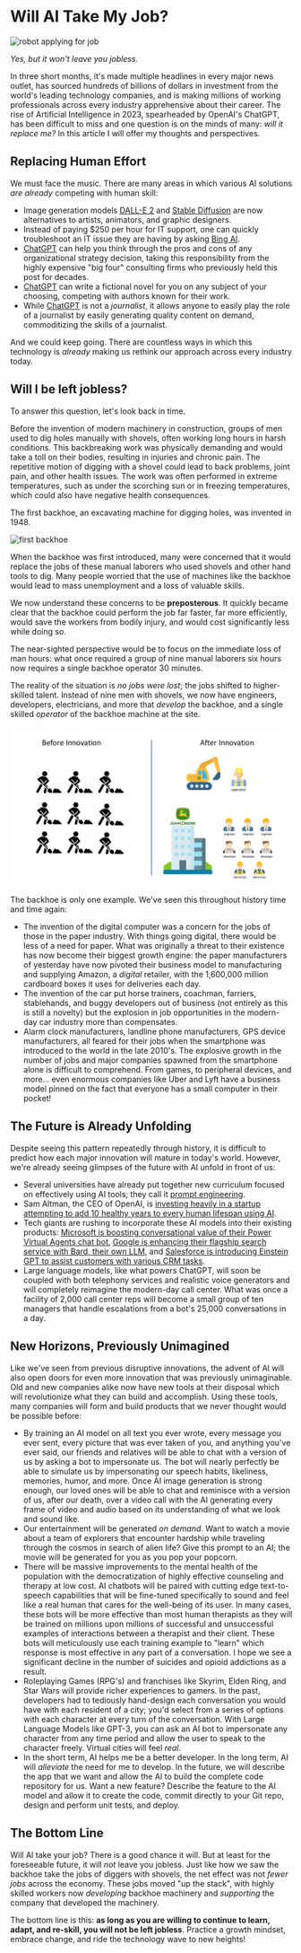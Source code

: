 # Will AI Take My Job?
![robot applying for job](https://builtin.com/cdn-cgi/image/f=auto,quality=80,width=752,height=435/https://builtin.com/sites/www.builtin.com/files/styles/byline_image/public/artificial-intelligence-impact-jobs.jpg)

*Yes, but it won't leave you jobless.*

In three short months, it's made multiple headlines in every major news outlet, has sourced hundreds of billions of dollars in investment from the world's leading technology companies, and is making millions of working professionals across every industry apprehensive about their career. The rise of Artificial Intelligence in 2023, spearheaded by OpenAI's ChatGPT, has been difficult to miss and one question is on the minds of many: *will it replace me?* In this article I will offer my thoughts and perspectives.

## Replacing Human Effort
We must face the music. There are many areas in which various AI solutions *are already* competing with human skill:
- Image generation models [DALL-E 2](https://openai.com/product/dall-e-2) and [Stable Diffusion](https://en.wikipedia.org/wiki/Stable_Diffusion) are now alternatives to artists, animators, and graphic designers.
- Instead of paying $250 per hour for IT support, one can quickly troubleshoot an IT issue they are having by asking [Bing AI](https://blogs.microsoft.com/blog/2023/02/07/reinventing-search-with-a-new-ai-powered-microsoft-bing-and-edge-your-copilot-for-the-web/).
- [ChatGPT](https://openai.com/blog/chatgpt) can help you think through the pros and cons of any organizational strategy decision, taking this responsibility from the highly expensive "big four" consulting firms who previously held this post for decades.
- [ChatGPT](https://openai.com/blog/chatgpt) can write a fictional novel for you on any subject of your choosing, competing with authors known for their work.
- While [ChatGPT](https://openai.com/blog/chatgpt) is not a *journalist*, it allows anyone to easily play the role of a journalist by easily generating quality content on demand, commoditizing the skills of a journalist.


And we could keep going. There are countless ways in which this technology is *already* making us rethink our approach across every industry today.

## Will I be left jobless?
To answer this question, let's look back in time. 

Before the invention of modern machinery in construction, groups of men used to dig holes manually with shovels, often working long hours in harsh conditions. This backbreaking work was physically demanding and would take a toll on their bodies, resulting in injuries and chronic pain. The repetitive motion of digging with a shovel could lead to back problems, joint pain, and other health issues. The work was often performed in extreme temperatures, such as under the scorching sun or in freezing temperatures, which could also have negative health consequences.

The first backhoe, an excavating machine for digging holes, was invented in 1948. 

![first backhoe](https://img.forconstructionpros.com/files/base/acbm/fcp/image/2019/03/1949_Sherman__2____Copy.5c9943b97ad5d.png?auto=format%2Ccompress&h=1299&q=70&w=1280)

When the backhoe was first introduced, many were concerned that it would replace the jobs of these manual laborers who used shovels and other hand tools to dig. Many people worried that the use of machines like the backhoe would lead to mass unemployment and a loss of valuable skills. 

We now understand these concerns to be **preposterous**. It quickly became clear that the backhoe could perform the job far faster, far more efficiently, would save the workers from bodily injury, and would cost significantly less while doing so. 

The near-sighted perspective would be to focus on the immediate loss of man hours: what once required a group of nine manual laborers six hours now requires a single backhoe operator 30 minutes. 

The reality of the situation is *no jobs were lost*; the jobs shifted to higher-skilled talent. Instead of nine men with shovels, we now have engineers, developers, electricians, and more that *develop* the backhoe, and a single skilled *operator* of the backhoe machine at the site.

![backhoe innovation](./backhoe_innovation.jpg)

The backhoe is only one example. We've seen this throughout history time and time again:
- The invention of the digital computer was a concern for the jobs of those in the paper industry. With things going digital, there would be less of a need for paper. What was originally a threat to their existence has now become their biggest growth engine: the paper manufacturers of yesterday have now pivoted their business model to manufacturing and supplying Amazon, a *digital* retailer, with the 1,600,000 million cardboard boxes it uses for deliveries each day.
- The invention of the car put horse trainers, coachman, farriers, stablehands, and buggy developers out of business (not entirely as this is still a novelty) but the explosion in job opportunities in the modern-day car industry more than compensates.
- Alarm clock manufacturers, landline phone manufacturers, GPS device manufacturers, all feared for their jobs when the smartphone was introduced to the world in the late 2010's. The explosive growth in the number of jobs and major companies spawned from the smartphone alone is difficult to comprehend. From games, to peripheral devices, and more... even enormous companies like Uber and Lyft have a business model pinned on the fact that everyone has a small computer in their pocket!

## The Future is Already Unfolding
Despite seeing this pattern repeatedly through history, it is difficult to predict how each major innovation will mature in today's world. However, we're already seeing glimpses of the future with AI unfold in front of us:
- Several universities have already put together new curriculum focused on effectively using AI tools; they call it [prompt engineering](https://fourweekmba.com/prompt-engineering/).
- Sam Altman, the CEO of OpenAI, is [investing heavily in a startup attempting to add 10 healthy years to every human lifespan using AI](https://www.technologyreview.com/2023/03/08/1069523/sam-altman-investment-180-million-retro-biosciences-longevity-death/).
- Tech giants are rushing to incorporate these AI models into their existing products: [Microsoft is boosting conversational value of their Power Virtual Agents chat bot](https://powervirtualagents.microsoft.com/en-us/blog/optimize-your-chatbots-with-new-ai-features-for-power-virtual-agents/), [Google is enhancing their flagship search service with Bard, their own LLM](https://blog.google/technology/ai/bard-google-ai-search-updates/), and [Salesforce is introducing Einstein GPT to assist customers with various CRM tasks](https://www.youtube.com/watch?v=YAsKRxXdyj0&ab_channel=Salesforce).
- Large language models, like what powers ChatGPT, will soon be coupled with both telephony services and realistic voice generators and will completely reimagine the modern-day call center. What was once a facility of 2,000 call center reps will become a small group of ten managers that handle escalations from a bot's 25,000 conversations in a day.

## New Horizons, Previously Unimagined
Like we've seen from previous disruptive innovations, the advent of AI will also open doors for even more innovation that was previously unimaginable. Old and new companies alike now have new tools at their disposal which will revolutionize what they can build and accomplish. Using these tools, many companies will form and build products that we never thought would be possible before:
- By training an AI model on all text you ever wrote, every message you ever sent, every picture that was ever taken of you, and anything you've ever said, our friends and relatives will be able to chat with a version of us by asking a bot to impersonate us. The bot will nearly perfectly be able to simulate us by impersonating our speech habits, likeliness, memories, humor, and more. Once AI image generation is strong enough, our loved ones will be able to chat and reminisce with a version of us, after our death, over a video call with the AI generating every frame of video and audio based on its understanding of what we look and sound like.
- Our entertainment will be generated *on demand*. Want to watch a movie about a team of explorers that encounter hardship while traveling through the cosmos in search of alien life? Give this prompt to an AI; the movie will be generated for you as you pop your popcorn.
- There will be massive improvements to the mental health of the population with the democratization of highly effective counseling and therapy at low cost. AI chatbots will be paired with cutting edge text-to-speech capabilities that will be fine-tuned specifically to sound and feel like a real human that cares for the well-being of its user. In many cases, these bots will be more effective than most human therapists as they will be trained on millions upon millions of successful and unsuccessful examples of interactions between a therapist and their client. These bots will meticulously use each training example to "learn" which response is most effective in any part of a conversation. I hope we see a significant decline in the number of suicides and opioid addictions as a result.
- Roleplaying Games (RPG's) and franchises like Skyrim, Elden Ring, and Star Wars will provide richer experiences to gamers. In the past, developers had to tediously hand-design each conversation you would have with each resident of a city; you'd select from a series of options with each character at every turn of the conversation. With Large Language Models like GPT-3, you can ask an AI bot to impersonate any character from any time period and allow the user to speak to the character freely. Virtual cities will feel *real*.
- In the short term, AI helps me be a better developer. In the long term, AI will *alleviate* the need for me to develop. In the future, we will describe the app that we want and allow the AI to build the complete code repository for us. Want a new feature? Describe the feature to the AI model and allow it to create the code, commit directly to your Git repo, design and perform unit tests, and deploy.

## The Bottom Line
Will AI take your job? There is a good chance it will. But at least for the foreseeable future, it will *not* leave you jobless. Just like how we saw the backhoe take the jobs of diggers with shovels, the net effect was not *fewer jobs* across the economy. These jobs moved "up the stack", with highly skilled workers now *developing* backhoe machinery and *supporting* the company that developed the machinery. 

The bottom line is this: **as long as you are willing to continue to learn, adapt, and re-skill, you will not be left jobless**. Practice a growth mindset, embrace change, and ride the technology wave to new heights!